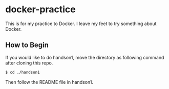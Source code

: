# docker-practice
This is for my practice to Docker. I leave my feet to try something about Docker.

## How to Begin
If you would like to do handson1, move the directory as following command after cloning this repo.

```bash
$ cd ./handson1
```

Then follow the README file in handson1.
